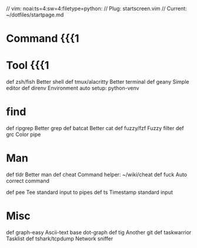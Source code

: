 // vim: noai:ts=4:sw=4:filetype=python:
// Plug:      startscreen.vim
// Current: ~/dotfiles/startpage.md

# Command {{{1
# Tool {{{1
def zsh/fish		Better shell
def tmux/alacritty	Better terminal
def geany			Simple editor
def direnv          Environment auto setup: python-venv

# find
def ripgrep			Better grep
def batcat			Better cat
def fuzzy/fzf		Fuzzy filter
def grc				Color pipe

# Man
def tldr			Better man
def cheat			Command helper: ~/wiki/cheat
def fuck			Auto correct command

def pee				Tee standard input to pipes
def ts				Timestamp standard input

# Misc
def graph-easy		Ascii-text base dot-graph
def tig				Another git
def taskwarrior		Tasklist
def tshark/tcpdump	Network sniffer

